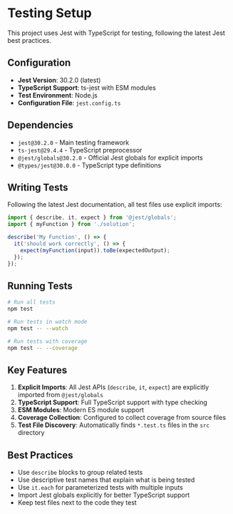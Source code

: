 # Testing Setup

This project uses Jest with TypeScript for testing, following the latest Jest best practices.

## Configuration

- **Jest Version**: 30.2.0 (latest)
- **TypeScript Support**: ts-jest with ESM modules
- **Test Environment**: Node.js
- **Configuration File**: `jest.config.ts`

## Dependencies

- `jest@30.2.0` - Main testing framework
- `ts-jest@29.4.4` - TypeScript preprocessor
- `@jest/globals@30.2.0` - Official Jest globals for explicit imports
- `@types/jest@30.0.0` - TypeScript type definitions

## Writing Tests

Following the latest Jest documentation, all test files use explicit imports:

```typescript
import { describe, it, expect } from '@jest/globals';
import { myFunction } from './solution';

describe('My Function', () => {
  it('should work correctly', () => {
    expect(myFunction(input)).toBe(expectedOutput);
  });
});
```

## Running Tests

```bash
# Run all tests
npm test

# Run tests in watch mode
npm test -- --watch

# Run tests with coverage
npm test -- --coverage
```

## Key Features

1. **Explicit Imports**: All Jest APIs (`describe`, `it`, `expect`) are explicitly imported from `@jest/globals`
2. **TypeScript Support**: Full TypeScript support with type checking
3. **ESM Modules**: Modern ES module support
4. **Coverage Collection**: Configured to collect coverage from source files
5. **Test File Discovery**: Automatically finds `*.test.ts` files in the `src` directory

## Best Practices

- Use `describe` blocks to group related tests
- Use descriptive test names that explain what is being tested
- Use `it.each` for parameterized tests with multiple inputs
- Import Jest globals explicitly for better TypeScript support
- Keep test files next to the code they test
